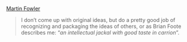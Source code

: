 [Martin Fowler](http://martinfowler.com/aboutMe.html)

> I don’t come up with original ideas, but do a pretty good job of recognizing and packaging the ideas of others, or as Brian Foote describes me: “*an intellectual jackal with good taste in carrion*”.

